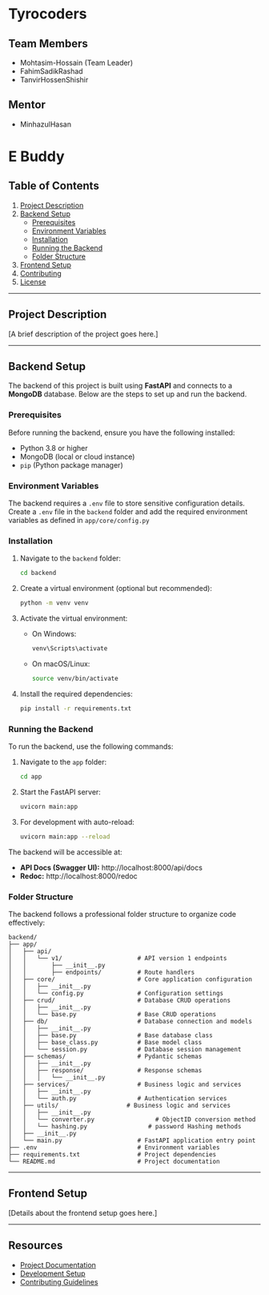# Tyrocoders

## Team Members
- Mohtasim-Hossain (Team Leader)
- FahimSadikRashad
- TanvirHossenShishir

## Mentor
- MinhazulHasan


<!-- ## Getting Started
1. Clone the repository
2. Install dependencies
3. Start development

## Development Guidelines
1. Create feature branches
2. Make small, focused commits
3. Write descriptive commit messages
4. Create pull requests for review -->

# E Buddy

## Table of Contents
1. [Project Description](#project-description)
2. [Backend Setup](#backend-setup)
   - [Prerequisites](#prerequisites)
   - [Environment Variables](#environment-variables)
   - [Installation](#installation)
   - [Running the Backend](#running-the-backend)
   - [Folder Structure](#folder-structure)
3. [Frontend Setup](#frontend-setup)
4. [Contributing](#contributing)
5. [License](#license)

---

## Project Description
[A brief description of the project goes here.]

---

## Backend Setup

The backend of this project is built using **FastAPI** and connects to a **MongoDB** database. Below are the steps to set up and run the backend.

### Prerequisites
Before running the backend, ensure you have the following installed:
- Python 3.8 or higher
- MongoDB (local or cloud instance)
- `pip` (Python package manager)

### Environment Variables
The backend requires a `.env` file to store sensitive configuration details. Create a `.env` file in the `backend` folder and add the required environment variables as defined in `app/core/config.py`

### Installation
1. Navigate to the `backend` folder:
   ```bash
   cd backend
   ```

2. Create a virtual environment (optional but recommended):
   ```bash
   python -m venv venv
   ```

3. Activate the virtual environment:
   - On Windows:
     ```bash
     venv\Scripts\activate
     ```
   - On macOS/Linux:
     ```bash
     source venv/bin/activate
     ```

4. Install the required dependencies:
   ```bash
   pip install -r requirements.txt
   ```

### Running the Backend
To run the backend, use the following commands:

1. Navigate to the `app` folder:
   ```bash
   cd app
   ```

2. Start the FastAPI server:
   ```bash
   uvicorn main:app
   ```

2. For development with auto-reload:
   ```bash
   uvicorn main:app --reload
   ```

The backend will be accessible at:
- **API Docs (Swagger UI):** http://localhost:8000/api/docs
- **Redoc:** http://localhost:8000/redoc

### Folder Structure
The backend follows a professional folder structure to organize code effectively:

```
backend/
├── app/
│   ├── api/
│   │   └── v1/                     # API version 1 endpoints
│   │       ├── __init__.py
│   │       ├── endpoints/          # Route handlers
│   ├── core/                       # Core application configuration
│   │   ├── __init__.py
│   │   └── config.py               # Configuration settings
│   ├── crud/                       # Database CRUD operations
│   │   ├── __init__.py
│   │   └── base.py                 # Base CRUD operations
│   ├── db/                         # Database connection and models
│   │   ├── __init__.py
│   │   ├── base.py                 # Base database class
│   │   ├── base_class.py           # Base model class
│   │   └── session.py              # Database session management
│   ├── schemas/                    # Pydantic schemas
│   │   ├── __init__.py
│   │   ├── response/               # Response schemas
│   │   │   └── __init__.py
│   ├── services/                   # Business logic and services
│   │   ├── __init__.py
│   │   └── auth.py                 # Authentication services
│   ├── utils/                   # Business logic and services
│   │   ├── __init__.py
│   │   └── converter.py                 # ObjectID conversion method
│   │   └── hashing.py                 # password Hashing methods
│   ├── __init__.py
│   └── main.py                     # FastAPI application entry point
├── .env                            # Environment variables
├── requirements.txt                # Project dependencies
└── README.md                       # Project documentation
```

---

## Frontend Setup
[Details about the frontend setup goes here.]

<!-- ---

## Contributing
[Guidelines for contributing to the project.]

---

## License
[The license for the project goes here.] -->

---


## Resources
- [Project Documentation](docs/)
- [Development Setup](docs/setup.md)
- [Contributing Guidelines](CONTRIBUTING.md)
